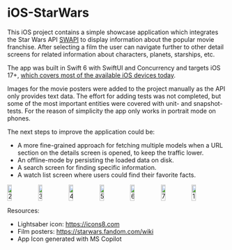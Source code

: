 # iOS-StarWars

This iOS project contains a simple showcase application which integrates the Star Wars API [SWAPI](https://swapi.dev/) to display information about the popular movie franchise. After selecting a film the user can navigate further to other detail screens for related information about characters, planets, starships, etc.

The app was built in Swift 6 with SwiftUI and Concurrency and targets iOS 17+, [which covers most of the available iOS devices today](https://telemetrydeck.com/survey/apple/iOS/majorSystemVersions/).

Images for the movie posters were added to the project manually as the API only provides text data.
The effort for adding tests was not completed, but some of the most important entities were covered with unit- and snapshot-tests.
For the reason of simplicity the app only works in portrait mode on phones.

The next steps to improve the application could be:
- A more fine-grained approach for fetching multiple models when a URL section on the details screen is opened, to keep the traffic lower.
- An offline-mode by persisting the loaded data on disk.
- A search screen for finding specific information.
- A watch list screen where users could find their favorite facts.

<div style="display: flex; flex-wrap: wrap;">
  <img src="https://github.com/user-attachments/assets/12fde79a-502d-4fa2-b061-6c4446c79282" alt="2" style="width: 14%;" />
  <img src="https://github.com/user-attachments/assets/97dee767-9ebf-41ac-afac-d26f3a50a3f4" alt="3" style="width: 14%;" />
  <img src="https://github.com/user-attachments/assets/957d0057-b945-49af-af87-a78a094e8916" alt="4" style="width: 14%;" />
  <img src="https://github.com/user-attachments/assets/de2977ef-fc7b-49a1-aebe-85db06c6b75c" alt="5" style="width: 14%;" />
  <img src="https://github.com/user-attachments/assets/231b4bda-d88e-4056-9025-86754847c27d" alt="6" style="width: 14%;" />
  <img src="https://github.com/user-attachments/assets/3c0f16f0-c850-4d74-9a1c-68714a7f7bf5" alt="7" style="width: 14%;" />
  <img src="https://github.com/user-attachments/assets/1d3e6d3a-1016-4908-8e10-b3f1a3bacb2d" alt="1" style="width: 14%;" />
</div>

Resources:
- Lightsaber icon: https://icons8.com
- Film posters: https://starwars.fandom.com/wiki
- App Icon generated with MS Copilot

